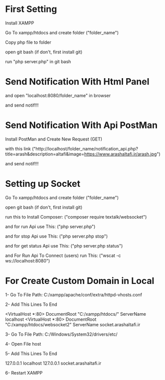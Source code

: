 # First Setting 
Install XAMPP

Go To xampp/htdocs and create folder ("folder_name")

Copy php file to folder

open git bash (if don't, first install git)

run "php server.php" in git bash



# Send Notification With Html Panel

and open "localhost:8080/folder_name" in browser

and send notif!!!



# Send Notification With Api PostMan

Install PostMan and Create New Request (GET)

with this link ("http://localhost/folder_name/notification_api.php?title=arash&description=altafi&image=https://www.arashaltafi.ir/arash.jpg")

and send notif!!!



# Setting up Socket

Go To xampp/htdocs and create folder ("folder_name")

open git bash (if don't, first install git)

run this to Install Composer: ("composer require textalk/websocket")

and for run Api use This: ("php server.php")

and for stop Api use This: ("php server.php stop")

and for get status Api use This: ("php server.php status")

and For Run Api To Connect (users) run This: ("wscat -c ws://localhost:8080")



# For Create Custom Domain in Local
1- Go To File Path: C:/xampp/apache/conf/extra/httpd-vhosts.conf

2- Add This Lines To End

<VirtualHost *:80>
	DocumentRoot "C:/xampp/htdocs/"
	ServerName localhost
</VirtualHost>
<VirtualHost *:80>
  DocumentRoot "C:/xampp/htdocs/websocket2"
  ServerName socket.arashaltafi.ir
</VirtualHost>

3- Go To File Path: C:/Windows/System32/drivers/etc/

4- Open File host

5- Add This Lines To End

127.0.0.1 localhost
127.0.0.1 socket.arashaltafi.ir

6- Restart XAMPP
